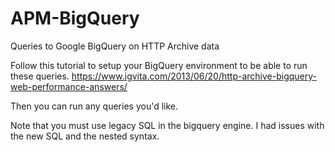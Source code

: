 # APM-BigQuery
Queries to Google BigQuery on HTTP Archive data

Follow this tutorial to setup your BigQuery environment to be able to run these queries.
https://www.igvita.com/2013/06/20/http-archive-bigquery-web-performance-answers/

Then you can run any queries you'd like. 

Note that you must use legacy SQL in the bigquery engine. I had issues with the new SQL and the nested syntax.